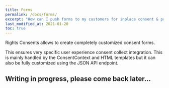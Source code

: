 ```yaml
---
title: Forms
permalink: /docs/forms/
excerpt: "How can I push forms to my customers for inplace consent & preference collect ?"
last_modified_at: 2021-01-20
toc: true
---
```


Rights Consents allows to create completely customized consent forms.

This ensures very specific user experience consent collect integration. This is mainly handled by the ConsentContext and HTML templates but it can also be fully customized using the JSON API endpoint. 

## Writing in progress, please come back later...
